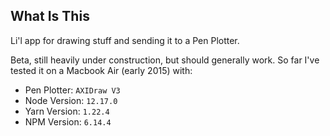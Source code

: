 ## What Is This

Li'l app for drawing stuff and sending it to a Pen Plotter.

Beta, still heavily under construction, but should generally work. So far I've tested it on a Macbook Air (early 2015) with:

-   Pen Plotter: `AXIDraw V3`
-   Node Version: `12.17.0`
-   Yarn Version: `1.22.4`
-   NPM Version: `6.14.4`
